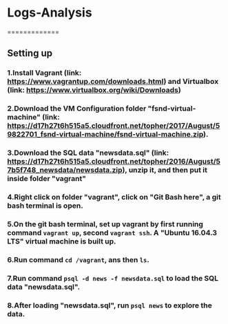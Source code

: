 # Logs-Analysis
=============
## Setting up
### 1.Install Vagrant (link: https://www.vagrantup.com/downloads.html) and Virtualbox (link: https://www.virtualbox.org/wiki/Downloads)
### 2.Download the VM Configuration folder "fsnd-virtual-machine" (link: https://d17h27t6h515a5.cloudfront.net/topher/2017/August/59822701_fsnd-virtual-machine/fsnd-virtual-machine.zip).
### 3.Download the SQL data "newsdata.sql" (link: https://d17h27t6h515a5.cloudfront.net/topher/2016/August/57b5f748_newsdata/newsdata.zip), unzip it, and then put it inside folder "vagrant"
### 4.Right click on folder "vagrant", click on "Git Bash here", a git bash terminal is open.
### 5.On the git bash terminal, set up vagrant by first running command `vagrant up`, second `vagrant ssh`. A "Ubuntu 16.04.3 LTS" virtual machine is built up.
### 6.Run command `cd /vagrant`, ans then `ls`.
### 7.Run command `psql -d news -f newsdata.sql` to load the SQL data "newsdata.sql".
### 8.After loading "newsdata.sql", run `psql news` to explore the data.
